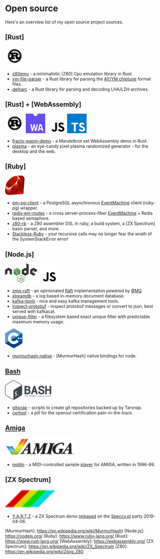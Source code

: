 Open source
===========

Here's an overview list of my open source project sources.

[Rust]
------
<a href="https://www.rust-lang.org/"><img src="img/rust-logo-blk.svg" alt="Rust" height="64"></a>

* [z80emu](https://github.com/royaltm/rust-z80emu) - a minimalistic [Z80] Cpu emulation library in Rust.
* [ym-file-parser](https://github.com/royaltm/rust-ym-file-parser) - a Rust library for parsing the [AY/YM chiptune](/rust-ym-file-parser) format files.
* [delharc](https://github.com/royaltm/rust-delharc) - a Rust library for parsing and decoding LHA/LZH archives.

[Rust] + [WebAssembly]
----------------------
<a href="https://www.rust-lang.org/"><img src="img/rust-logo-blk.svg" alt="Rust" height="64"></a>
<a href="https://webassembly.org/"><img src="img/WebAssembly_Logo.svg" alt="WebAssembly" height="64"></a>
<a href="https://developer.mozilla.org/en-US/docs/Web/JavaScript"><img src="img/Unofficial_JavaScript_logo.svg" alt="JavaScript" height="64"></a>
<a href="https://www.typescriptlang.org/"><img src="img/typescriptlang-icon.svg" alt="JavaScript" height="64"></a>

* [fractx-wasm-demo](https://github.com/royaltm/rust-fractx-wasm-demo) - a Mandelbrot set WebAssembly demo in Rust.
* [plasma](https://github.com/royaltm/rust-plasma) - an eye-candy pixel plasma randomized generator - for the desktop and the web.

[Ruby]
------
<a href="https://www.ruby-lang.org/"><img src="img/Ruby_logo.svg" alt="Ruby" height="64"></a>

* [em-pg-client](https://github.com/royaltm/ruby-em-pg-client) - a PostgreSQL asynchronous [EventMachine] client (ruby-pg) wrapper.
* [redis-em-mutex](https://github.com/royaltm/redis-em-mutex) - a cross server-process-fiber [EventMachine] + Redis based semaphore.
* [z80-rb](https://github.com/royaltm/z80-rb) - a Z80 assembler DSL in ruby, a build system, a [ZX Spectrum] basic parser, and more.
* [Stackless-Ruby](https://github.com/royaltm/Stackless-Ruby) - your recursive calls may no longer fear the wrath of the SystemStackError error!

[Node.js]
---------
<a href="https://nodejs.org/"><img src="img/Node.js_logo.svg" alt="Node.js" height="64"></a>
<a href="https://developer.mozilla.org/en-US/docs/Web/JavaScript"><img src="img/Unofficial_JavaScript_logo.svg" alt="JavaScript" height="64"></a>

* [zmq-raft](https://github.com/royaltm/node-zmq-raft) - an opinionated [Raft](https://en.wikipedia.org/wiki/Raft_(computer_science)) implementation powered by [ØMQ](https://zeromq.org/).
* [streamdb](https://github.com/royaltm/node-streamdb) - a log based in-memory document database.
* [kafka-tools](https://github.com/royaltm/kafka-tools) - nice and easy kafka management tools.
* [inspect-protobuf](https://github.com/royaltm/inspect-protobuf) - inspect protobuf messages or convert to json, best served with kafkacat.
* [unique-filter](https://github.com/royaltm/node-unique-filter) - a filesystem based exact unique filter with predictable maximum memory usage.

<a href="http://www.cplusplus.com/"><img src="img/ISO_C++_Logo.svg" alt="JavaScript" height="64"></a>

* [murmurhash-native](https://github.com/royaltm/node-murmurhash-native) - [MurmurHash] native bindings for node.

[Bash]
------
<a href="https://www.gnu.org/software/bash/"><img src="img/Gnu-bash-logo.svg" alt="JavaScript" height="64"></a>

* [gitsnap](https://github.com/royaltm/gitsnap) - scripts to create git repositories backed up by Tarsnap.
* [certool](https://github.com/royaltm/certool) - a pill for the openssl certification pain-in-the-back.

[Amiga]
-------
<a href="https://en.wikipedia.org/wiki/Amiga"><img src="img/Amiga-Logo-1985.svg" alt="Amiga" height="64"></a>

* [midiIn](https://github.com/royaltm/Amiga-midiIn) - a MIDI-controlled sample [player](https://aminet.net/package/mus/midi/midiIn32) for AMIGA, written in 1996-99.

[ZX Spectrum]
-------------
<a href="https://en.wikipedia.org/wiki/ZX_Spectrum"><img src="img/ZX-Spectrum.svg" alt="ZX Spectrum" height="64"></a>

* [Y.A.R.T.Z](https://github.com/royaltm/zxspectrum-demo-yartz) - a ZX Spectrum demo [released](http://www.pouet.net/prod.php?which=80935) on the [Speccy.pl](https://speccy.pl) party 2019-04-06.

<script>var clicky_site_ids = clicky_site_ids || []; clicky_site_ids.push(101270192);</script>
<script async src="//static.getclicky.com/js"></script>

[Amiga]: https://en.wikipedia.org/wiki/Amiga
[Bash]: https://www.gnu.org/software/bash/
[EventMachine]: https://github.com/eventmachine/eventmachine
[MurmurHash]: https://en.wikipedia.org/wiki/MurmurHash)
[Node.js]: https://nodejs.org/
[Ruby]: https://www.ruby-lang.org/
[Rust]: https://www.rust-lang.org/
[WebAssembly]: https://webassembly.org/
[ZX Spectrum]: https://en.wikipedia.org/wiki/ZX_Spectrum
[Z80]: https://en.wikipedia.org/wiki/Zilog_Z80
